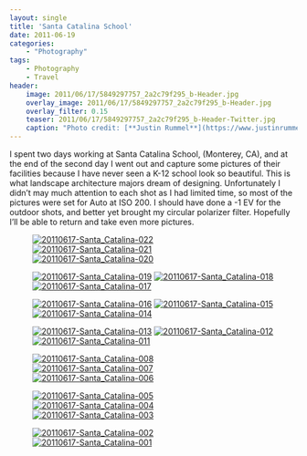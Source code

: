 ```yaml
---
layout: single
title: 'Santa Catalina School'
date: 2011-06-19
categories:
    - "Photography"
tags:
    - Photography
    - Travel
header:
    image: 2011/06/17/5849297757_2a2c79f295_b-Header.jpg
    overlay_image: 2011/06/17/5849297757_2a2c79f295_b-Header.jpg
    overlay_filter: 0.15
    teaser: 2011/06/17/5849297757_2a2c79f295_b-Header-Twitter.jpg 		# Shrink image to 575 width
    caption: "Photo credit: [**Justin Rummel**](https://www.justinrummel.com)"
---
```

I spent two days working at Santa Catalina School, (Monterey, CA), and at the end of the second day I went out and capture some pictures of their facilities because I have never seen a K-12 school look so beautiful. This is what landscape architecture majors dream of designing. Unfortunately I didn’t may much attention to each shot as I had limited time, so most of the pictures were set for Auto at ISO 200. I should have done a -1 EV for the outdoor shots, and better yet brought my circular polarizer filter. Hopefully I’ll be able to return and take even more pictures.

<figure class="third">
<a href="https://www.flickr.com/photos/justinrummel/5849866578/"><img src="https://farm3.static.flickr.com/2513/5849866578_4dd072eab6_m.jpg" title="20110617-Santa_Catalina-022" /></a>
<a href="https://www.flickr.com/photos/justinrummel/5849297757/"><img src="https://farm6.static.flickr.com/5196/5849297757_2a2c79f295_m.jpg" title="20110617-Santa_Catalina-021" /></a>
<a href="https://www.flickr.com/photos/justinrummel/5849310905/"><img src="https://farm3.static.flickr.com/2779/5849310905_428cdd3d73_m.jpg" title="20110617-Santa_Catalina-020" /></a>
</figure>
<figure class="third">
<a href="https://www.flickr.com/photos/justinrummel/5849865176/"><img src="https://farm6.static.flickr.com/5235/5849865176_00df418df0_m.jpg" title="20110617-Santa_Catalina-019" /></a>
<a href="https://www.flickr.com/photos/justinrummel/5849309607/"><img src="https://farm6.static.flickr.com/5236/5849309607_7a66682274_m.jpg" title="20110617-Santa_Catalina-018" /></a>
<a href="https://www.flickr.com/photos/justinrummel/5849308531/"><img src="https://farm3.static.flickr.com/2580/5849308531_85d24b0d06_m.jpg" title="20110617-Santa_Catalina-017" /></a>
</figure>
<figure class="third">
<a href="https://www.flickr.com/photos/justinrummel/5849862404/"><img src="https://farm4.static.flickr.com/3104/5849862404_95426ac711_m.jpg" title="20110617-Santa_Catalina-016" /></a>
<a href="https://www.flickr.com/photos/justinrummel/5849861798/"><img src="https://farm3.static.flickr.com/2656/5849861798_b08eb3c26b_m.jpg" title="20110617-Santa_Catalina-015" /></a>
<a href="https://www.flickr.com/photos/justinrummel/5849306553/"><img src="https://farm4.static.flickr.com/3415/5849306553_54b6a1a0e4_m.jpg" title="20110617-Santa_Catalina-014" /></a>
</figure>
<figure class="third">
<a href="https://www.flickr.com/photos/justinrummel/5849305785/"><img src="https://farm4.static.flickr.com/3224/5849305785_e5d2579a97_m.jpg" title="20110617-Santa_Catalina-013" /></a>
<a href="https://www.flickr.com/photos/justinrummel/5849305263/"><img src="https://farm3.static.flickr.com/2485/5849305263_16f49f4340_m.jpg" title="20110617-Santa_Catalina-012" /></a>
<a href="https://www.flickr.com/photos/justinrummel/5849304857/"><img src="https://farm4.static.flickr.com/3149/5849304857_4be4f31f6b_m.jpg" title="20110617-Santa_Catalina-011" /></a>
</figure>
<figure class="third">
<a href="https://www.flickr.com/photos/justinrummel/5849858688/"><img src="https://farm4.static.flickr.com/3309/5849858688_220d97e61a_m.jpg" title="20110617-Santa_Catalina-008" /></a>
<a href="https://www.flickr.com/photos/justinrummel/5849858032/"><img src="https://farm6.static.flickr.com/5275/5849858032_4786a43255_m.jpg" title="20110617-Santa_Catalina-007" /></a>
<a href="https://www.flickr.com/photos/justinrummel/5849302601/"><img src="https://farm4.static.flickr.com/3032/5849302601_74e7a2f143_m.jpg" title="20110617-Santa_Catalina-006" /></a>
</figure>
<figure class="third">
<a href="https://www.flickr.com/photos/justinrummel/5849856334/"><img src="https://farm6.static.flickr.com/5229/5849856334_953280c8f9_m.jpg" title="20110617-Santa_Catalina-005" /></a>
<a href="https://www.flickr.com/photos/justinrummel/5849301111/"><img src="https://farm4.static.flickr.com/3516/5849301111_e4491da1a7_m.jpg" title="20110617-Santa_Catalina-004" /></a>
<a href="https://www.flickr.com/photos/justinrummel/5849300411/"><img src="https://farm4.static.flickr.com/3179/5849300411_035c2378d8_m.jpg" title="20110617-Santa_Catalina-003" /></a>
</figure>
<figure class="third">
<a href="https://www.flickr.com/photos/justinrummel/5849854238/"><img src="https://farm4.static.flickr.com/3061/5849854238_dbbd9170a1_m.jpg" title="20110617-Santa_Catalina-002" /></a>
<a href="https://www.flickr.com/photos/justinrummel/5849853336/"><img src="https://farm6.static.flickr.com/5021/5849853336_236667739e_m.jpg" title="20110617-Santa_Catalina-001" /></a>
</figure>
